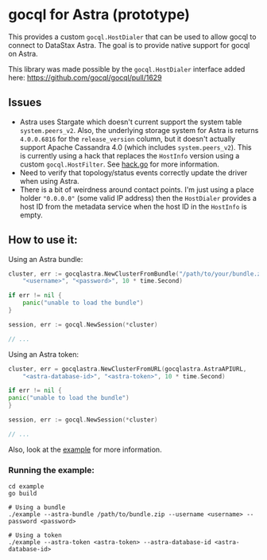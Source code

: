 # gocql for Astra (prototype)

This provides a custom `gocql.HostDialer` that can be used to allow gocql to connect to DataStax Astra. The goal is to
provide native support for gocql on Astra.

This library was made possible by the `gocql.HostDialer` interface added here: https://github.com/gocql/gocql/pull/1629

## Issues

* Astra uses Stargate which doesn't current support the system table `system.peers_v2`. Also, the underlying storage 
  system for Astra is returns `4.0.0.6816` for the `release_version` column, but it doesn't actually support Apache
  Cassandra 4.0 (which includes `system.peers_v2`).  This is currently using a hack that replaces the `HostInfo` 
  version using a custom `gocql.HostFilter`. See [hack.go](hack.go) for more information.
* Need to verify that topology/status events correctly update the driver when using Astra.
* There is a bit of weirdness around contact points. I'm just using a place holder `"0.0.0.0"` (some valid IP address) 
  then the `HostDialer` provides a host ID from the metadata service when the host ID in the `HostInfo` is empty.

## How to use it:

Using an Astra bundle:

```go
cluster, err := gocqlastra.NewClusterFromBundle("/path/to/your/bundle.zip", 
	"<username>", "<password>", 10 * time.Second)

if err != nil {
    panic("unable to load the bundle")
}

session, err := gocql.NewSession(*cluster)

// ...
```

Using an Astra token:

```go
cluster, err = gocqlastra.NewClusterFromURL(gocqlastra.AstraAPIURL, 
	"<astra-database-id>", "<astra-token>", 10 * time.Second)

if err != nil {
panic("unable to load the bundle")
}

session, err := gocql.NewSession(*cluster)

// ...
```

Also, look at the [example](example) for more information.

### Running the example:

```
cd example
go build

# Using a bundle
./example --astra-bundle /path/to/bundle.zip --username <username> --password <password>

# Using a token
./example --astra-token <astra-token> --astra-database-id <astra-database-id> 
```
